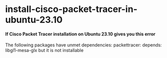 # install-cisco-packet-tracer-in-ubuntu-23.10

#### If Cisco Packet Tracer installation on Ubuntu 23.10 gives you this error

<div>
  The following packages have unmet dependencies:
  packettracer: depends: libgl1-mesa-glx but it is not installable
</div>





